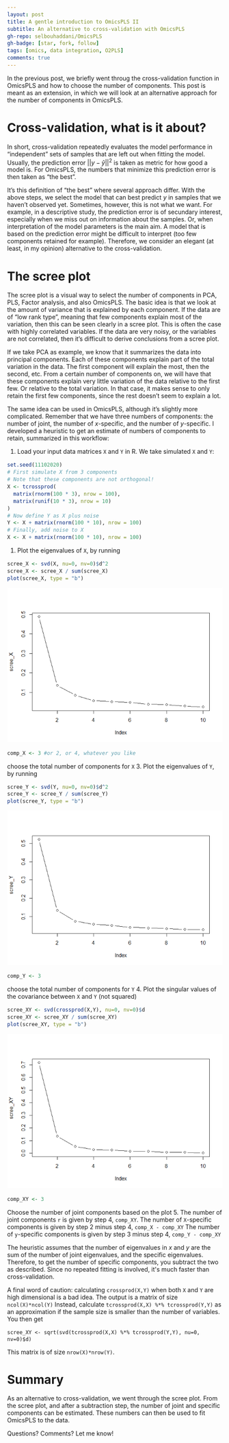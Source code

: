 ```yaml
---
layout: post
title: A gentle introduction to OmicsPLS II
subtitle: An alternative to cross-validation with OmicsPLS
gh-repo: selbouhaddani/OmicsPLS
gh-badge: [star, fork, follow]
tags: [omics, data integration, O2PLS]
comments: true
---
```


In the previous post, we briefly went throug the cross-validation
function in OmicsPLS and how to choose the number of components. This
post is meant as an extension, in which we will look at an alternative
approach for the number of components in OmicsPLS.

# Cross-validation, what is it about?

In short, cross-validation repeatedly evaluates the model performance in
“independent” sets of samples that are left out when fitting the model.
Usually, the prediction error \|\|*y* − *ŷ*\|\|<sup>2</sup> is taken as
metric for how good a model is. For OmicsPLS, the numbers that minimize
this prediction error is then taken as “the best”.

It’s this definition of “the best” where several approach differ. With
the above steps, we select the model that can best predict *y* in
samples that we haven’t observed yet. Sometimes, however, this is not
what we want. For example, in a descriptive study, the prediction error
is of secundary interest, especially when we miss out on information
about the samples. Or, when interpretation of the model parameters is
the main aim. A model that is based on the prediction error might be
difficult to interpret (too few components retained for example).
Therefore, we consider an elegant (at least, in my opinion) alternative
to the cross-validation.

# The scree plot

The scree plot is a visual way to select the number of components in
PCA, PLS, Factor analysis, and also OmicsPLS. The basic idea is that we
look at the amount of variance that is explained by each component. If
the data are of “low rank type”, meaning that few components explain
most of the variation, then this can be seen clearly in a scree plot.
This is often the case with highly correlated variables. If the data are
very noisy, or the variables are not correlated, then it’s difficult to
derive conclusions from a scree plot.

If we take PCA as example, we know that it summarizes the data into
principal components. Each of these components explain part of the total
variation in the data. The first component will explain the most, then
the second, etc. From a certain number of components on, we will have
that these components explain very little variation of the data relative
to the first few. Or relative to the total variation. In that case, it
makes sense to only retain the first few components, since the rest
doesn’t seem to explain a lot.

The same idea can be used in OmicsPLS, although it’s slightly more
complicated. Remember that we have three numbers of components: the
number of joint, the number of $x$-specific, and the number of
$y$-specific. I developed a heuristic to get an estimate of numbers of
components to retain, summarized in this workflow:

1.  Load your input data matrices `X` and `Y` in R. We take simulated
    `X` and `Y`:

``` r
set.seed(11102020)
# First simulate X from 3 components
# Note that these components are not orthogonal!
X <- tcrossprod(
  matrix(rnorm(100 * 3), nrow = 100), 
  matrix(runif(10 * 3), nrow = 10)
)
# Now define Y as X plus noise
Y <- X + matrix(rnorm(100 * 10), nrow = 100)
# Finally, add noise to X
X <- X + matrix(rnorm(100 * 10), nrow = 100)
```

1.  Plot the eigenvalues of `X`, by running

``` r
scree_X <- svd(X, nu=0, nv=0)$d^2
scree_X <- scree_X / sum(scree_X)
plot(scree_X, type = "b")
```

![screeX](img/posts/scree_X.png)

``` r
comp_X <- 3 #or 2, or 4, whatever you like
```

choose the total number of components for `X` 3. Plot the eigenvalues of
`Y`, by running

``` r
scree_Y <- svd(Y, nu=0, nv=0)$d^2
scree_Y <- scree_Y / sum(scree_Y)
plot(scree_Y, type = "b")
```

![screeY](img/posts/scree_Y.png)

``` r
comp_Y <- 3
```

choose the total number of components for `Y` 4. Plot the singular
values of the covariance between `X` and `Y` (not squared)

``` r
scree_XY <- svd(crossprod(X,Y), nu=0, nv=0)$d
scree_XY <- scree_XY / sum(scree_XY)
plot(scree_XY, type = "b")
```

![screeXY](img/posts/scree_XY.png)

``` r
comp_XY <- 3
```

Choose the number of joint components based on the plot 5. The number of
joint components `r` is given by step 4, `comp_XY`. The number of
`X`-specific components is given by step 2 minus step 4,
`comp_X - comp_XY` The number of `y`-specific components is given by
step 3 minus step 4, `comp_Y - comp_XY`

The heuristic assumes that the number of eigenvalues in $x$ and $y$ are the sum of the number of joint eigenvalues, and the specific eigenvalues. Therefore, to get the number of specific components, you subtract the two as described. Since no repeated fitting is involved, it's much faster than cross-validation. 

A final word of caution: calculating `crossprod(X,Y)` when both `X` and `Y` are high dimensional is a bad idea. The output is a matrix of size `ncol(X)*ncol(Y)` Instead, calculate `tcrossprod(X,X) %*% tcrossprod(Y,Y)` as an approximation if the sample size is smaller than the number of variables. You then get
```
scree_XY <- sqrt(svd(tcrossprod(X,X) %*% tcrossprod(Y,Y), nu=0, nv=0)$d)
```
This matrix is of size `nrow(X)*nrow(Y)`. 

# Summary

As an alternative to cross-validation, we went through the scree plot. From the scree plot, and after a subtraction step, the number of joint and specific components can be estimated. These numbers can then be used to fit OmicsPLS to the data. 



Questions? Comments? Let me know!


